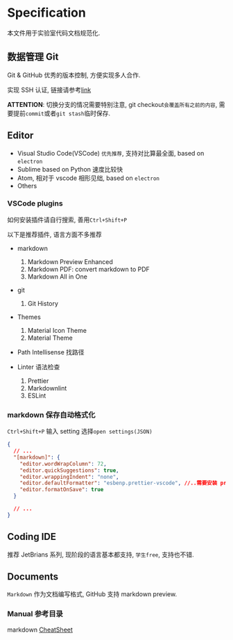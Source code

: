 # Specification

本文件用于实验室代码文档规范化.

## 数据管理 Git

Git & GitHub 优秀的版本控制, 方便实现多人合作.

实现 SSH 认证, 链接请参考[link](https://help.github.com/cn/github/authenticating-to-github/generating-a-new-ssh-key-and-adding-it-to-the-ssh-agent)

**ATTENTION**: 切换分支的情况需要特别注意, git checkout`会覆盖所有之前的内容`, 需要提前`commit`或者`git stash`临时保存.

## Editor

- Visual Studio Code(VSCode) `优先推荐`, 支持对比算最全面, based on `electron`
- Sublime based on Python 速度比较快
- Atom, 相对于 vscode 相形见绌, based on `electron`
- Others

### VSCode plugins

如何安装插件请自行搜索, 善用`Ctrl+Shift+P`

以下是推荐插件, 语言方面不多推荐

- markdown

  1. Markdown Preview Enhanced
  2. Markdown PDF: convert markdown to PDF
  3. Markdown All in One

- git

  1. Git History

- Themes

  1. Material Icon Theme
  2. Material Theme

- Path Intellisense 找路径

- Linter 语法检查
  1. Prettier
  2. Markdownlint
  3. ESLint

### markdown 保存自动格式化

`Ctrl+Shift+P` 输入 setting 选择`open settings(JSON)`

```json
{
  // ...
  "[markdown]": {
    "editor.wordWrapColumn": 72,
    "editor.quickSuggestions": true,
    "editor.wrappingIndent": "none",
    "editor.defaultFormatter": "esbenp.prettier-vscode", //..需要安装 prettier formatter
    "editor.formatOnSave": true
  }

  // ...
}
```

## Coding IDE

推荐 JetBrians 系列, 现阶段的语言基本都支持, `学生free`, 支持也不错.

## Documents

`Markdown` 作为文档编写格式, GitHub 支持 markdown preview.

### Manual 参考目录

markdown [CheatSheet](CheatSheet)

[cheatsheet]: https://github.com/adam-p/markdown-here/wiki/Markdown-Cheatsheet
